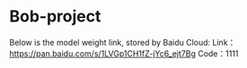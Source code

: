 # Bob-project
Below is the model weight link, stored by Baidu Cloud:
Link：https://pan.baidu.com/s/1LVGp1CH1fZ-jYc6_ejt7Bg 
Code：1111
